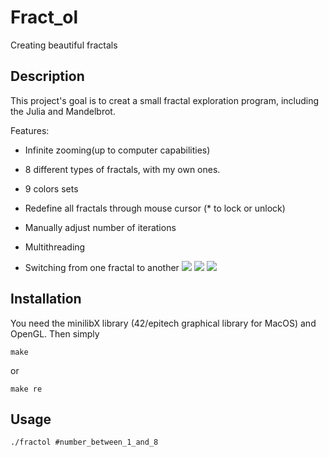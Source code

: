 # Fract_ol
Creating beautiful fractals

## Description
This project's goal is to creat a small fractal exploration program, including the Julia and Mandelbrot.



Features:
- Infinite zooming(up to computer capabilities)
- 8 different types of fractals, with my own ones.
- 9 colors sets
- Redefine all fractals through mouse cursor (* to lock or unlock)

- Manually adjust number of iterations
- Multithreading
- Switching from one fractal to another
![](zoom.gif)
![](allfractals.gif)
![](julia.gif)
## Installation
You need the minilibX library (42/epitech graphical library for MacOS) and OpenGL.
Then simply
```
make
```
or 
```
make re
```
## Usage
```
./fractol #number_between_1_and_8
```
